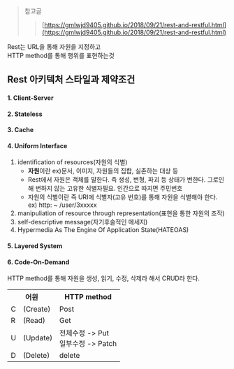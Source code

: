 >  참고글
>  >[https://gmlwjd9405.github.io/2018/09/21/rest-and-restful.html](https://gmlwjd9405.github.io/2018/09/21/rest-and-restful.html)  

Rest는 URL을 통해 자원을 지정하고  
HTTP method를 통해 행위를 표현하는것

## Rest 아키텍처 스타일과  제약조건
#### 1. Client-Server
#### 2. Stateless
#### 3. Cache

#### 4. Uniform Interface  
1. identification of resources(자원의 식별)  
    * **자원**이란 ex)문서, 이미지, 자원들의 집합, 실존하는 대상 등 
    * Rest에서 자원은 객체를 말한다. 즉 생성, 변형, 파괴 등 상태가 변한다. 그로인해 변하지 않는 고유한 식별자필요. 인간으로 따지면 주민번호
    * 자원의 식별이란 즉 URI에 식별자(고유 번호)를 통해 자원을 식별해야 한다. ex) http: ~ /user/3xxxxx 
2. manipuliation of resource through representation(표현을 통한 자원의 조작)
3. self-descriptive message(자기후술적인 메세지)
4. Hypermedia As The Engine Of Application State(HATEOAS)

#### 5. Layered System  
#### 6. Code-On-Demand


HTTP method를 통해 자원을 생성, 읽기, 수정, 삭제라 해서 CRUD라 한다.
<table>
    <tr>
        <th colspan="2">어원</th>
        <th>HTTP method</th>
    </tr>
    <tr>
        <td>C</td>
        <td>(Create)</td>
        <td>Post</td>
    </tr>
    <tr>
        <td>R</td>
        <td>(Read)</td>
        <td>Get</td>
    </tr>
    <tr>
        <td>U</td>
        <td>(Update)</td>
        <td>
            전체수정 -> Put<br>
            일부수정 -> Patch
        </td>
    </tr>
    <tr>
        <td>D</td>
        <td>(Delete)</td>
        <td>delete</td>
    </tr>
</table>





